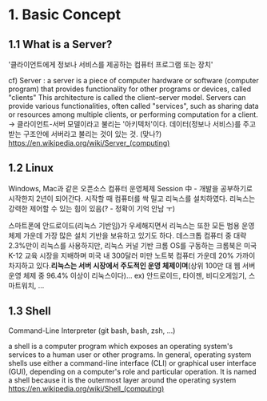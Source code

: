 # 1. Basic Concept
## 1.1 What is a Server?
'클라이언트에게 정보나 서비스를 제공하는 컴퓨터 프로그램 또는 장치'

cf)
Server : a server is a piece of computer hardware or software (computer program) that provides functionality for other programs or devices, called "clients"
This architecture is called the client–server model. Servers can provide various functionalities, often called "services", such as sharing data or resources among multiple clients, or performing computation for a client.
-> 클라이언트-서버 모델이라고 불리는 '아키텍처'이다. 데이터(정보나 서비스)를 주고 받는 구조안에 서버라고 불리는 것이 있는 것. (맞나?)
https://en.wikipedia.org/wiki/Server_(computing)

## 1.2 Linux
Windows, Mac과 같은 오픈소스 컴퓨터 운영체제
Session 中 - 개발을 공부하기로 시작한지 2년이 되어간다. 시작할 때 컴퓨터를 싹 밀고
리눅스를 설치하였다.
리눅스는 강력한 제어할 수 있는 힘이 있음(? - 정확이 기억 안남 ㅜ)

스마트폰에 안드로이드(리눅스 기반임)가 우세해지면서 리눅스는 또한 모든 범용 운영 체제 가운데 가장 많은 설치 기반을 보유하고 있기도 하다. 데스크톱 컴퓨터 중 대략 2.3%만이 리눅스를 사용하지만, 리눅스 커널 기반 크롬 OS를 구동하는 크롬북은 미국 K-12 교육 시장을 지배하며 미국 내 300달러 미만 노트북 컴퓨터 가운데 20% 가까이 차지하고 있다.<Strong>리눅스는 서버 시장에서 주도적인 운영 체제이며</Strong>(상위 100만 대 웹 서버 운영 체제 중 96.4% 이상이 리눅스이다)...
ex) 안드로이드, 타이젠, 비디오게임기, 스마트워치, ...

## 1.3 Shell
Command-Line Interpreter (git bash, bash, zsh, ...)

a shell is a computer program which exposes an operating system's services to a human user or other programs. In general, operating system shells use either a command-line interface (CLI) or graphical user interface (GUI), depending on a computer's role and particular operation. It is named a shell because it is the outermost layer around the operating system
https://en.wikipedia.org/wiki/Shell_(computing)
